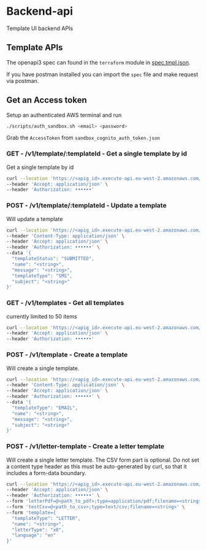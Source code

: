 # Backend-api

Template UI backend APIs

## Template APIs

The openapi3 spec can found in the `terraform` module in [spec.tmpl.json](../../infrastructure/terraform/modules/backend-api/spec.tmpl.json).

If you have postman installed you can import the `spec` file and make request via postman.

## Get an Access token

Setup an authenticated AWS terminal and run

```bash
./scripts/auth_sandbox.sh <email> <password>
```

Grab the `AccessToken` from `sandbox_cognito_auth_token.json`

### GET - /v1/template/:templateId - Get a single template by id

Get a single template by id

```bash
curl --location 'https://<apig_id>.execute-api.eu-west-2.amazonaws.com/main/v1/template' \
--header 'Accept: application/json' \
--header 'Authorization: ••••••'
```

### POST - /v1/template/:templateId - Update a template

Will update a template

```bash
curl --location 'https://<apig_id>.execute-api.eu-west-2.amazonaws.com/main/v1/template/<string>' \
--header 'Content-Type: application/json' \
--header 'Accept: application/json' \
--header 'Authorization: ••••••' \
--data '{
  "templateStatus": "SUBMITTED",
  "name": "<string>",
  "message": "<string>",
  "templateType": "SMS",
  "subject": "<string>"
}'
```

### GET - /v1/templates - Get all templates

currently limited to 50 items

```bash
curl --location 'https://<apig_id>.execute-api.eu-west-2.amazonaws.com/main/v1/templates' \
--header 'Accept: application/json' \
--header 'Authorization: ••••••'
```

### POST - /v1/template - Create a template

Will create a single template.

```bash
curl --location 'https://<apig_id>.execute-api.eu-west-2.amazonaws.com/main/v1/template' \
--header 'Content-Type: application/json' \
--header 'Accept: application/json' \
--header 'Authorization: ••••••' \
--data '{
  "templateType": "EMAIL",
  "name": "<string>",
  "message": "<string>",
  "subject": "<string>"
}'
```

### POST - /v1/letter-template - Create a letter template

Will create a single letter template. The CSV form part is optional. Do not set a content type header as this must be auto-generated by curl, so that it includes a form-data boundary.

```bash
curl --location 'https://<apig_id>.execute-api.eu-west-2.amazonaws.com/<env>/v1/letter-template' \
--header 'Accept: application/json' \
--header 'Authorization: ••••••' \
--form 'letterPdf=@<path_to_pdf>;type=application/pdf;filename=<string>' \
--form 'testCsv=@<path_to_csv>;type=text/csv;filename=<string>' \
--form 'template={
  "templateType": "LETTER",
  "name": "<string>",
  "letterType": "x0",
  "language": "en"
}'
```
